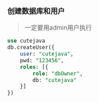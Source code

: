 ### 创建数据库和用户

> 一定要用admin用户执行

```sql
use cutejava
db.createUser({
    user: "cutejava",
    pwd: "123456",
    roles: [{
        role: "dbOwner",
        db: "cutejava"
    }]
})
```
